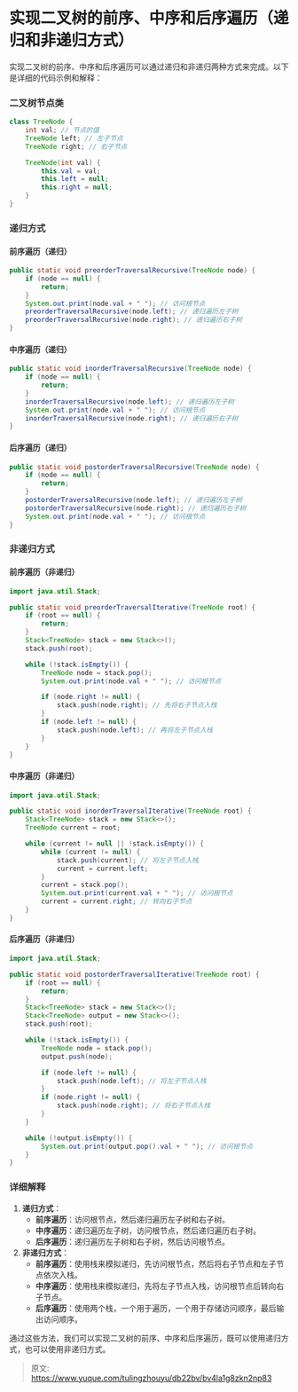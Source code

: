 # 实现二叉树的前序、中序和后序遍历（递归和非递归方式）

<font style="color:rgba(0, 0, 0, 0.82);">实现二叉树的前序、中序和后序遍历可以通过递归和非递归两种方式来完成。以下是详细的代码示例和解释：</font>

### <font style="color:rgba(0, 0, 0, 0.82);">二叉树节点类</font>
```java
class TreeNode {  
    int val; // 节点的值  
    TreeNode left; // 左子节点  
    TreeNode right; // 右子节点  

    TreeNode(int val) {  
        this.val = val;  
        this.left = null;  
        this.right = null;  
    }  
}
```

### <font style="color:rgba(0, 0, 0, 0.82);">递归方式</font>
#### <font style="color:rgba(0, 0, 0, 0.82);">前序遍历（递归）</font>
```java
public static void preorderTraversalRecursive(TreeNode node) {  
    if (node == null) {  
        return;  
    }  
    System.out.print(node.val + " "); // 访问根节点  
    preorderTraversalRecursive(node.left); // 递归遍历左子树  
    preorderTraversalRecursive(node.right); // 递归遍历右子树  
}
```

#### <font style="color:rgba(0, 0, 0, 0.82);">中序遍历（递归）</font>
```java
public static void inorderTraversalRecursive(TreeNode node) {  
    if (node == null) {  
        return;  
    }  
    inorderTraversalRecursive(node.left); // 递归遍历左子树  
    System.out.print(node.val + " "); // 访问根节点  
    inorderTraversalRecursive(node.right); // 递归遍历右子树  
}
```

#### <font style="color:rgba(0, 0, 0, 0.82);">后序遍历（递归）</font>
```java
public static void postorderTraversalRecursive(TreeNode node) {  
    if (node == null) {  
        return;  
    }  
    postorderTraversalRecursive(node.left); // 递归遍历左子树  
    postorderTraversalRecursive(node.right); // 递归遍历右子树  
    System.out.print(node.val + " "); // 访问根节点  
}
```

### <font style="color:rgba(0, 0, 0, 0.82);">非递归方式</font>
#### <font style="color:rgba(0, 0, 0, 0.82);">前序遍历（非递归）</font>
```java
import java.util.Stack;  

public static void preorderTraversalIterative(TreeNode root) {  
    if (root == null) {  
        return;  
    }  
    Stack<TreeNode> stack = new Stack<>();  
    stack.push(root);  

    while (!stack.isEmpty()) {  
        TreeNode node = stack.pop();  
        System.out.print(node.val + " "); // 访问根节点  

        if (node.right != null) {  
            stack.push(node.right); // 先将右子节点入栈  
        }  
        if (node.left != null) {  
            stack.push(node.left); // 再将左子节点入栈  
        }  
    }  
}
```

#### <font style="color:rgba(0, 0, 0, 0.82);">中序遍历（非递归）</font>
```java
import java.util.Stack;  

public static void inorderTraversalIterative(TreeNode root) {  
    Stack<TreeNode> stack = new Stack<>();  
    TreeNode current = root;  

    while (current != null || !stack.isEmpty()) {  
        while (current != null) {  
            stack.push(current); // 将左子节点入栈  
            current = current.left;  
        }  
        current = stack.pop();  
        System.out.print(current.val + " "); // 访问根节点  
        current = current.right; // 转向右子节点  
    }  
}
```

#### <font style="color:rgba(0, 0, 0, 0.82);">后序遍历（非递归）</font>
```java
import java.util.Stack;  

public static void postorderTraversalIterative(TreeNode root) {  
    if (root == null) {  
        return;  
    }  
    Stack<TreeNode> stack = new Stack<>();  
    Stack<TreeNode> output = new Stack<>();  
    stack.push(root);  

    while (!stack.isEmpty()) {  
        TreeNode node = stack.pop();  
        output.push(node);  

        if (node.left != null) {  
            stack.push(node.left); // 将左子节点入栈  
        }  
        if (node.right != null) {  
            stack.push(node.right); // 将右子节点入栈  
        }  
    }  

    while (!output.isEmpty()) {  
        System.out.print(output.pop().val + " "); // 访问根节点  
    }  
}
```

### <font style="color:rgba(0, 0, 0, 0.82);">详细解释</font>
1. **<font style="color:rgba(0, 0, 0, 0.82);">递归方式</font>**<font style="color:rgba(0, 0, 0, 0.82);">：</font>
    - **<font style="color:rgba(0, 0, 0, 0.82);">前序遍历</font>**<font style="color:rgba(0, 0, 0, 0.82);">：访问根节点，然后递归遍历左子树和右子树。</font>
    - **<font style="color:rgba(0, 0, 0, 0.82);">中序遍历</font>**<font style="color:rgba(0, 0, 0, 0.82);">：递归遍历左子树，访问根节点，然后递归遍历右子树。</font>
    - **<font style="color:rgba(0, 0, 0, 0.82);">后序遍历</font>**<font style="color:rgba(0, 0, 0, 0.82);">：递归遍历左子树和右子树，然后访问根节点。</font>
2. **<font style="color:rgba(0, 0, 0, 0.82);">非递归方式</font>**<font style="color:rgba(0, 0, 0, 0.82);">：</font>
    - **<font style="color:rgba(0, 0, 0, 0.82);">前序遍历</font>**<font style="color:rgba(0, 0, 0, 0.82);">：使用栈来模拟递归，先访问根节点，然后将右子节点和左子节点依次入栈。</font>
    - **<font style="color:rgba(0, 0, 0, 0.82);">中序遍历</font>**<font style="color:rgba(0, 0, 0, 0.82);">：使用栈来模拟递归，先将左子节点入栈，访问根节点后转向右子节点。</font>
    - **<font style="color:rgba(0, 0, 0, 0.82);">后序遍历</font>**<font style="color:rgba(0, 0, 0, 0.82);">：使用两个栈，一个用于遍历，一个用于存储访问顺序，最后输出访问顺序。</font>

<font style="color:rgba(0, 0, 0, 0.82);">通过这些方法，我们可以实现二叉树的前序、中序和后序遍历，既可以使用递归方式，也可以使用非递归方式。</font>



> 原文: <https://www.yuque.com/tulingzhouyu/db22bv/bv4la1g8zkn2np83>